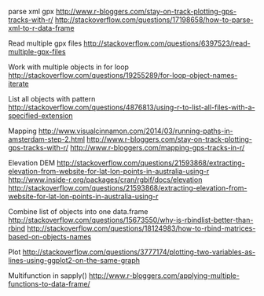 parse xml gpx
http://www.r-bloggers.com/stay-on-track-plotting-gps-tracks-with-r/
http://stackoverflow.com/questions/17198658/how-to-parse-xml-to-r-data-frame

Read multiple gpx files
http://stackoverflow.com/questions/6397523/read-multiple-gpx-files

Work with multiple objects in for loop
http://stackoverflow.com/questions/19255289/for-loop-object-names-iterate

List all objects with pattern
http://stackoverflow.com/questions/4876813/using-r-to-list-all-files-with-a-specified-extension

Mapping
http://www.visualcinnamon.com/2014/03/running-paths-in-amsterdam-step-2.html
http://www.r-bloggers.com/stay-on-track-plotting-gps-tracks-with-r/
http://www.r-bloggers.com/mapping-gps-tracks-in-r/

Elevation DEM
http://stackoverflow.com/questions/21593868/extracting-elevation-from-website-for-lat-lon-points-in-australia-using-r
http://www.inside-r.org/packages/cran/rgbif/docs/elevation
http://stackoverflow.com/questions/21593868/extracting-elevation-from-website-for-lat-lon-points-in-australia-using-r

Combine list of objects into one data.frame
http://stackoverflow.com/questions/15673550/why-is-rbindlist-better-than-rbind
http://stackoverflow.com/questions/18124983/how-to-rbind-matrices-based-on-objects-names

Plot
http://stackoverflow.com/questions/3777174/plotting-two-variables-as-lines-using-ggplot2-on-the-same-graph

Multifunction in sapply()
http://www.r-bloggers.com/applying-multiple-functions-to-data-frame/





